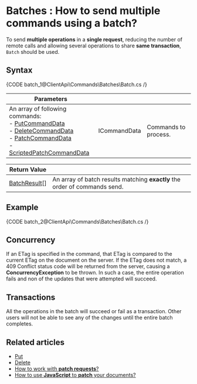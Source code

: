 # Batches : How to send multiple commands using a batch?

To send **multiple operations** in a **single request**, reducing the number of remote calls and allowing several operations to share **same transaction**, `Batch` should be used.

## Syntax

{CODE batch_1@ClientApi\Commands\Batches\Batch.cs /}

| Parameters | | |
| ------------- | ------------- | ----- |
| An array of following commands:<br />- [PutCommandData](../../../glossary/put-command-data)<br />- [DeleteCommandData](../../../glossary/delete-command-data)<br />- [PatchCommandData](../../../glossary/patch-command-data)<br />- [ScriptedPatchCommandData](../../../glossary/scripted-patch-command-data) | ICommandData | Commands to process. |

| Return Value | |
| ------------- | ----- |
| [BatchResult](../../../glossary/batch-result)[] | An array of batch results matching **exactly** the order of commands send. |

## Example

{CODE batch_2@ClientApi\Commands\Batches\Batch.cs /}

## Concurrency

If an ETag is specified in the command, that ETag is compared to the current ETag on the document on the server. If the ETag does not match, a 409 Conflict status code will be returned from the server, causing a **ConcurrencyException** to be thrown. In such a case, the entire operation fails and non of the updates that were attempted will succeed.

## Transactions

All the operations in the batch will succeed or fail as a transaction. Other users will not be able to see any of the changes until the entire batch completes.

## Related articles

- [Put](../../../client-api/commands/documents/put)   
- [Delete](../../../client-api/commands/documents/delete)   
- [How to work with **patch requests**?](../../../client-api/commands/patches/how-to-work-with-patch-requests)   
- [How to use **JavaScript** to **patch** your documents?](../../../client-api/commands/patches/how-to-use-javascript-to-patch-your-documents)  